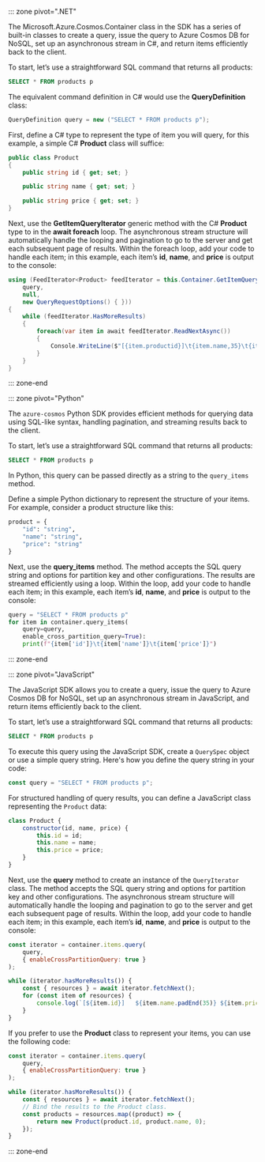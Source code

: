 ::: zone pivot=".NET"

The Microsoft.Azure.Cosmos.Container class in the SDK has a series of built-in classes to create a query, issue the query to Azure Cosmos DB for NoSQL, set up an asynchronous stream in C#, and return items efficiently back to the client.

To start, let’s use a straightforward SQL command that returns all products:

```sql
SELECT * FROM products p
```

The equivalent command definition in C# would use the **QueryDefinition** class:

```csharp
QueryDefinition query = new ("SELECT * FROM products p");
```

First, define a C# type to represent the type of item you will query, for this example, a simple C\# **Product** class will suffice:

```csharp
public class Product
{
    public string id { get; set; }

    public string name { get; set; }

    public string price { get; set; }
}
```

Next, use the **GetItemQueryIterator** generic method with the C\# **Product** type to in the **await foreach** loop. The asynchronous stream structure will automatically handle the looping and pagination to go to the server and get each subsequent page of results. Within the foreach loop, add your code to handle each item; in this example, each item’s **id**, **name**, and **price** is output to the console:

```csharp
using (FeedIterator<Product> feedIterator = this.Container.GetItemQueryIterator<Product>(
    query,
    null,
    new QueryRequestOptions() { }))
{
    while (feedIterator.HasMoreResults)
    {
        foreach(var item in await feedIterator.ReadNextAsync())
        {
            Console.WriteLine($"[{item.productid}]\t{item.name,35}\t{item.price,15:C}");
        }
    }
}
```

::: zone-end

::: zone pivot="Python"

The `azure-cosmos` Python SDK provides efficient methods for querying data using SQL-like syntax, handling pagination, and streaming results back to the client.

To start, let’s use a straightforward SQL command that returns all products:

```sql
SELECT * FROM products p
```

In Python, this query can be passed directly as a string to the `query_items` method.

Define a simple Python dictionary to represent the structure of your items. For example, consider a product structure like this:

```python
product = {
    "id": "string",
    "name": "string",
    "price": "string"
}
```

Next, use the **query_items** method. The method accepts the SQL query string and options for partition key and other configurations. The results are streamed efficiently using a loop. Within the loop, add your code to handle each item; in this example, each item’s **id**, **name**, and **price** is output to the console:

```python
query = "SELECT * FROM products p"
for item in container.query_items(
    query=query,
    enable_cross_partition_query=True):
    print(f"{item['id']}\t{item['name']}\t{item['price']}")
```

::: zone-end

::: zone pivot="JavaScript"

The JavaScript SDK allows you to create a query, issue the query to Azure Cosmos DB for NoSQL, set up an asynchronous stream in JavaScript, and return items efficiently back to the client.

To start, let’s use a straightforward SQL command that returns all products:

```sql
SELECT * FROM products p
```

To execute this query using the JavaScript SDK, create a `QuerySpec` object or use a simple query string. Here's how you define the query string in your code:

```javascript
const query = "SELECT * FROM products p";
```

For structured handling of query results, you can define a JavaScript class representing the `Product` data:

```javascript
class Product {
    constructor(id, name, price) {
        this.id = id;
        this.name = name;
        this.price = price;
    }
}
```

Next, use the **query** method to create an instance of the `QueryIterator` class. The method accepts the SQL query string and options for partition key and other configurations. The asynchronous stream structure will automatically handle the looping and pagination to go to the server and get each subsequent page of results. Within the loop, add your code to handle each item; in this example, each item’s **id**, **name**, and **price** is output to the console:

```javascript
const iterator = container.items.query(
    query,
    { enableCrossPartitionQuery: true }
);

while (iterator.hasMoreResults()) {
    const { resources } = await iterator.fetchNext();
    for (const item of resources) {
        console.log(`[${item.id}]	${item.name.padEnd(35)}	${item.price.toFixed(2)}`);
    }
}
```

If you prefer to use the **Product** class to represent your items, you can use the following code:

```javascript
const iterator = container.items.query(
    query,
    { enableCrossPartitionQuery: true }
);

while (iterator.hasMoreResults()) {
    const { resources } = await iterator.fetchNext();
    // Bind the results to the Product class.
    const products = resources.map((product) => {
        return new Product(product.id, product.name, 0);
    });
}
```

::: zone-end

